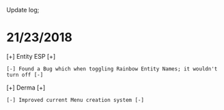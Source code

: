 Update log;

21/23/2018
================
[+] Entity ESP [+]

    [-] Found a Bug which when toggling Rainbow Entity Names; it wouldn't turn off [-]

[+] Derma [+]

    [-] Improved current Menu creation system [-]
